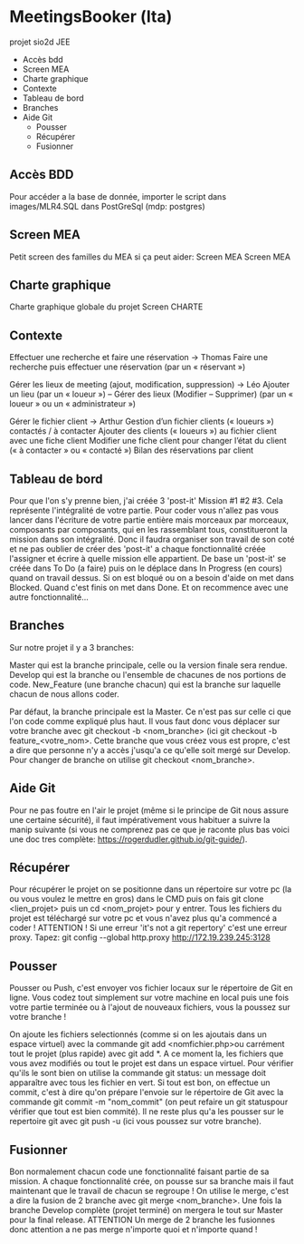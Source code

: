 # MeetingsBooker (lta)

projet sio2d JEE

   * Accès bdd
   * Screen MEA
   * Charte graphique
   * Contexte
   * Tableau de bord
   * Branches
   * Aide Git
       * Pousser
       * Récupérer
       * Fusionner

## Accès BDD

Pour accéder a la base de donnée, importer le script dans images/MLR4.SQL dans PostGreSql (mdp: postgres)
## Screen MEA

Petit screen des familles du MEA si ça peut aider: Screen MEA Screen MEA
## Charte graphique

Charte graphique globale du projet Screen CHARTE
## Contexte

   Effectuer une recherche et faire une réservation -> Thomas
        Faire une recherche puis effectuer une réservation (par un « réservant »)

   Gérer les lieux de meeting (ajout, modification, suppression) -> Léo
        Ajouter un lieu (par un « loueur ») – Gérer des lieux (Modifier – Supprimer) (par un « loueur » ou un « administrateur »)

   Gérer le fichier client -> Arthur
       Gestion d’un fichier clients (« loueurs ») contactés / à contacter
       Ajouter des clients (« loueurs ») au fichier client avec une fiche client
       Modifier une fiche client pour changer l’état du client (« à contacter » ou « contacté »)
       Bilan des réservations par client

## Tableau de bord

Pour que l'on s'y prenne bien, j'ai créée 3 'post-it' Mission #1 #2 #3. Cela représente l'intégralité de votre partie. Pour coder vous n'allez pas vous lancer dans l'écriture de votre partie entière mais morceaux par morceaux, composants par composants, qui en les rassemblant tous, constitueront la mission dans son intégralité. Donc il faudra organiser son travail de son coté et ne pas oublier de créer des 'post-it' a chaque fonctionnalité créée l'assigner et écrire à quelle mission elle appartient. De base un 'post-it' se créée dans To Do (a faire) puis on le déplace dans In Progress (en cours) quand on travail dessus. Si on est bloqué ou on a besoin d'aide on met dans Blocked. Quand c'est finis on met dans Done. Et on recommence avec une autre fonctionnalité...
## Branches

Sur notre projet il y a 3 branches:

   Master qui est la branche principale, celle ou la version finale sera rendue.
   Develop qui est la branche ou l'ensemble de chacunes de nos portions de code.
   New_Feature (une branche chacun) qui est la branche sur laquelle chacun de nous allons coder.

Par défaut, la branche principale est la Master. Ce n'est pas sur celle ci que l'on code comme expliqué plus haut. Il vous faut donc vous déplacer sur votre branche avec git checkout -b <nom_branche> (ici git checkout -b feature_<votre_nom>. Cette branche que vous créez vous est propre, c'est a dire que personne n'y a accès j'usqu'a ce qu'elle soit mergé sur Develop. Pour changer de branche on utilise git checkout <nom_branche>.
## Aide Git

Pour ne pas foutre en l'air le projet (même si le principe de Git nous assure une certaine sécurité), il faut impérativement vous habituer a suivre la manip suivante (si vous ne comprenez pas ce que je raconte plus bas voici une doc tres complète: https://rogerdudler.github.io/git-guide/).
## Récupérer

Pour récupérer le projet on se positionne dans un répertoire sur votre pc (la ou vous voulez le mettre en gros) dans le CMD puis on fais git clone <lien_projet> puis un cd <nom_projet> pour y entrer. Tous les fichiers du projet est téléchargé sur votre pc et vous n'avez plus qu'a commencé a coder ! ATTENTION ! Si une erreur 'it's not a git repertory' c'est une erreur proxy. Tapez: git config --global http.proxy http://172.19.239.245:3128
## Pousser

Pousser ou Push, c'est envoyer vos fichier locaux sur le répertoire de Git en ligne. Vous codez tout simplement sur votre machine en local puis une fois votre partie terminée ou à l'ajout de nouveaux fichiers, vous la poussez sur votre branche !

On ajoute les fichiers selectionnés (comme si on les ajoutais dans un espace virtuel) avec la commande git add <nomfichier.php>ou carrément tout le projet (plus rapide) avec git add *. A ce moment la, les fichiers que vous avez modifiés ou tout le projet est dans un espace virtuel.
    Pour vérifier qu'ils le sont bien on utilise la commande git status: un message doit apparaître avec tous les fichier en vert.
    Si tout est bon, on effectue un commit, c'est à dire qu'on prépare l'envoie sur le répertoire de Git avec la commande git commit -m "nom_commit" (on peut refaire un git statuspour vérifier que tout est bien commité).
    Il ne reste plus qu'a les pousser sur le repertoire git avec git push -u <branche> (ici vous poussez sur votre branche).

## Fusionner

Bon normalement chacun code une fonctionnalité faisant partie de sa mission. A chaque fonctionnalité crée, on pousse sur sa branche mais il faut maintenant que le travail de chacun se regroupe ! On utilise le merge, c'est a dire la fusion de 2 branche avec git merge <nom_branche>. Une fois la branche Develop complète (projet terminé) on mergera le tout sur Master pour la final release. ATTENTION Un merge de 2 branche les fusionnes donc attention a ne pas merge n'importe quoi et n'importe quand !
